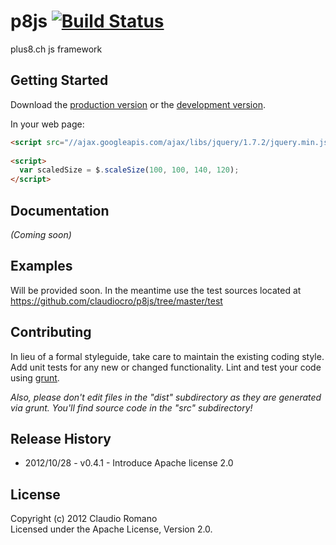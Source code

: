 # p8js [![Build Status](https://secure.travis-ci.org/claudiocro/p8js.png)](http://secure.travis-ci.org/claudiocro/p8js)

plus8.ch js framework

## Getting Started
Download the [production version][min] or the [development version][max].

[min]: https://raw.github.com/claudiocro/p8js/master/dist/p8js-jquery.min.js
[max]: https://raw.github.com/claudiocro/p8js/master/dist/p8js-jquery.js

[min]: https://raw.github.com/claudiocro/p8js/master/dist/p8js-jqueryui.min.js
[max]: https://raw.github.com/claudiocro/p8js/master/dist/p8js-jqueryui.js

In your web page:

```html
<script src="//ajax.googleapis.com/ajax/libs/jquery/1.7.2/jquery.min.js"></script>
  
<script>
  var scaledSize = $.scaleSize(100, 100, 140, 120);
</script>
```

## Documentation
_(Coming soon)_

## Examples
Will be provided soon. In the meantime use the test sources located at https://github.com/claudiocro/p8js/tree/master/test

## Contributing
In lieu of a formal styleguide, take care to maintain the existing coding style. Add unit tests for any new or changed functionality. Lint and test your code using [grunt](https://github.com/cowboy/grunt).

_Also, please don't edit files in the "dist" subdirectory as they are generated via grunt. You'll find source code in the "src" subdirectory!_

## Release History
<ul>
<li>2012/10/28 - v0.4.1 - Introduce Apache license 2.0</li>
</ul>

## License
Copyright (c) 2012 Claudio Romano  
Licensed under the Apache License, Version 2.0.
